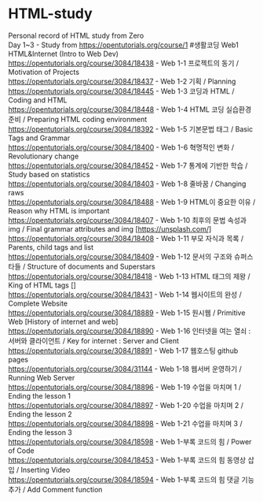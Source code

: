# HTML-study <br>
Personal record of HTML study from Zero <br>
Day 1~3 - Study from https://opentutorials.org/course/1 #생활코딩 Web1 HTML&Internet (Intro to Web Dev) <br>
https://opentutorials.org/course/3084/18438 - Web 1-1 프로젝트의 동기 / Motivation of Projects <br>
https://opentutorials.org/course/3084/18437 - Web 1-2 기획 / Planning <br>
https://opentutorials.org/course/3084/18445 - Web 1-3 코딩과 HTML / Coding and HTML <br>
https://opentutorials.org/course/3084/18448 - Web 1-4 HTML 코딩 실습환경 준비 / Preparing HTML coding environment<br>
https://opentutorials.org/course/3084/18392 - Web 1-5 기본문법 태그 / Basic Tags and Grammar<br>
https://opentutorials.org/course/3084/18400 - Web 1-6 혁명적인 변화 / Revolutionary change <br>
https://opentutorials.org/course/3084/18452 - Web 1-7 통계에 기반한 학습 / Study based on statistics<br>
https://opentutorials.org/course/3084/18403 - Web 1-8 줄바꿈 / Changing raws<br>
https://opentutorials.org/course/3084/18488 - Web 1-9 HTML이 중요한 이유 / Reason why HTML is important<br>
https://opentutorials.org/course/3084/18407 - Web 1-10 최후의 문법 속성과 img / Final grammar attributes and img [https://unsplash.com/]<br>
https://opentutorials.org/course/3084/18408 - Web 1-11 부모 자식과 목록 / Parents, child tags and list<br>
https://opentutorials.org/course/3084/18409 - Web 1-12 문서의 구조와 슈퍼스타들 / Structure of documents and Superstars<br>
https://opentutorials.org/course/3084/18418 - Web 1-13 HTML 태그의 제왕 / King of HTML tags [<a></a>]<br>
https://opentutorials.org/course/3084/18431 - Web 1-14 웹사이트의 완성 / Complete Website<br>
https://opentutorials.org/course/3084/18889 - Web 1-15 원시웹 / Primitive Web [History of internet and web]<br>
https://opentutorials.org/course/3084/18890 - Web 1-16 인터넷을 여는 열쇠 : 서버와 클라이언트 / Key for internet : Server and Client <br>
https://opentutorials.org/course/3084/18891 - Web 1-17 웹호스팅 github pages <br>
https://opentutorials.org/course/3084/31144 - Web 1-18 웹서버 운영하기 / Running Web Server <br>
https://opentutorials.org/course/3084/18896 - Web 1-19 수업을 마치며 1 / Ending the lesson 1 <br>
https://opentutorials.org/course/3084/18897 - Web 1-20 수업을 마치며 2 / Ending the lesson 2 <br>
https://opentutorials.org/course/3084/18898 - Web 1-21 수업을 마치며 3 / Ending the lesson 3 <br>
https://opentutorials.org/course/3084/18598 - Web 1-부록 코드의 힘 / Power of Code <br>
https://opentutorials.org/course/3084/18453 - Web 1-부록 코드의 힘 동영상 삽입 / Inserting Video <br>
https://opentutorials.org/course/3084/18594 - Web 1-부록 코드의 힘 댓글 기능 추가 / Add Comment function <br>

